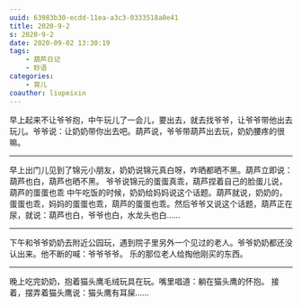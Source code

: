 ```yaml
---
uuid: 63983b30-ecdd-11ea-a3c3-0333518a0e41
title: 2020-9-2
s: 2020-9-2
date: 2020-09-02 13:30:19
tags: 
	- 葫芦日记
	- 妙语
categories: 
	- 育儿
coauthor: liupeixin
---
```


早上起来不让爷爷抱，中午玩儿了一会儿，要出去，就去找爷爷，让爷爷带他出去玩儿。爷爷说：让奶奶带你出去吧。葫芦说，爷爷带葫芦出去玩，奶奶腰疼的很嘛。

---

早上出门儿见到了锦元小朋友，奶奶说锦元真白呀，咋晒都晒不黑。葫芦立即说：葫芦也白，葫芦也晒不黑。
爷爷说锦元的蛋蛋真乖，葫芦捏着自己的脸蛋儿说，葫芦的蛋蛋也乖
中午吃饭的时候，奶奶给妈妈说这个话题。葫芦就说，奶奶的，蛋蛋也乖，妈妈的蛋蛋也乖，葫芦的蛋蛋也乖。然后爷爷又说这个话题，葫芦正在尿，就说：葫芦也白，爷爷也白，水龙头也白……

---

下午和爷爷奶奶去附近公园玩，遇到院子里另外一个见过的老人。爷爷奶奶都还没认出来。他不断的喊：爷爷爷爷。 乐的那位老人给掏他刚买的东西。

---

晚上吃完奶奶，抱着猫头鹰毛绒玩具在玩。嘴里唱道：躺在猫头鹰的怀抱。
接着，摆弄着猫头鹰说：猫头鹰有耳屎......